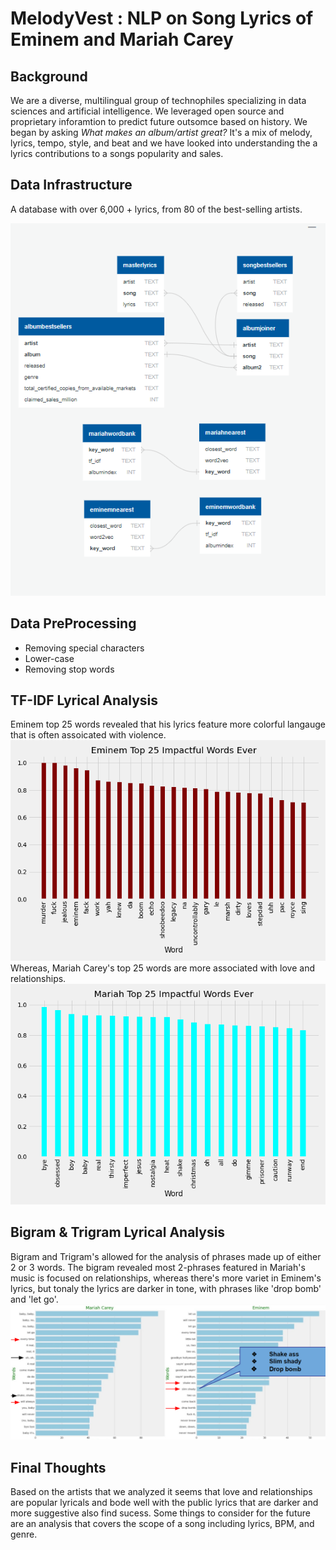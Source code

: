 # MelodyVest : NLP on Song Lyrics of Eminem and Mariah Carey
## Background
We are a diverse, multilingual group of technophiles specializing in data sciences and artificial intelligence. We leveraged open source and proprietary inforamtion to predict future outsomce based on history. We began by asking <i> What makes an album/artist great?</i> It's a mix of melody, lyrics, tempo, style, and beat and we have looked into understanding the a lyrics contributions to a songs popularity and sales. 

## Data Infrastructure
A database with over 6,000 + lyrics, from 80 of the best-selling artists. 

![Data Infrastructure](Images/erd.png)

## Data PreProcessing
* Removing special characters
* Lower-case
* Removing stop words 

## TF-IDF Lyrical Analysis
Eminem top 25 words revealed that his lyrics feature more colorful langauge that is often assoicated with violence. 
![Top25Eminem](Images/eminem25ever.png)
<br>
Whereas, Mariah Carey's top 25 words are more associated with love and relationships.
![Top25Mariah](Images/mariah25ever.png)

## Bigram & Trigram Lyrical Analysis
Bigram and Trigram's allowed for the analysis of phrases made up of either 2 or 3 words.
The bigram revealed most 2-phrases featured in Mariah's music is focused on relationships, whereas there's more variet in Eminem's lyrics, but tonaly the lyrics are darker in tone, with phrases like 'drop bomb' and 'let go'.
![Bigram](Images/bigram.png)

## Final Thoughts
Based on the artists that we analyzed it seems that love and relationships are popular lyricals and bode well with the public lyrics that are darker and more suggestive also find sucess. Some things to consider for the future are an analysis that covers the scope of a song including lyrics, BPM, and genre.  
